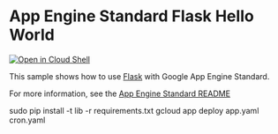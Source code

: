 # App Engine Standard Flask Hello World

[![Open in Cloud Shell][shell_img]][shell_link]

[shell_img]: http://gstatic.com/cloudssh/images/open-btn.png
[shell_link]: https://console.cloud.google.com/cloudshell/open?git_repo=https://github.com/GoogleCloudPlatform/python-docs-samples&page=editor&open_in_editor=appengine/standard/flask/hello_world/README.md

This sample shows how to use [Flask](http://flask.pocoo.org/) with Google App
Engine Standard.

For more information, see the [App Engine Standard README](../../README.md)

sudo pip install -t lib -r requirements.txt
gcloud app deploy app.yaml cron.yaml

